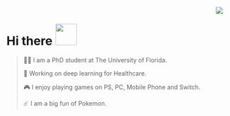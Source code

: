 <img align="right" src="https://github-readme-stats.vercel.app/api?username=danielqingz&?count_private=true&show_icons=true&theme=vue" />
<!-- 
<img align="right" src="https://github-readme-stats.vercel.app/api/top-langs/?username=danielqingz&show_icons=true&theme=vue" /> -->


<h1> Hi there <img src="https://media.giphy.com/media/mGcNjsfWAjY5AEZNw6/giphy.gif" width="50"></h1>


> <p align='left'>🙋‍♂️ I am a PhD student at The University of Florida. </p>
> 
> <p align='left'>🔭 Working on deep learning for Healthcare.</p>
> 
> <p align='left'>🎮 I enjoy playing games on PS, PC, Mobile Phone and Switch. </p>
> 
> <p align='left'>☄️ I am a big fun of Pokemon. </p>

